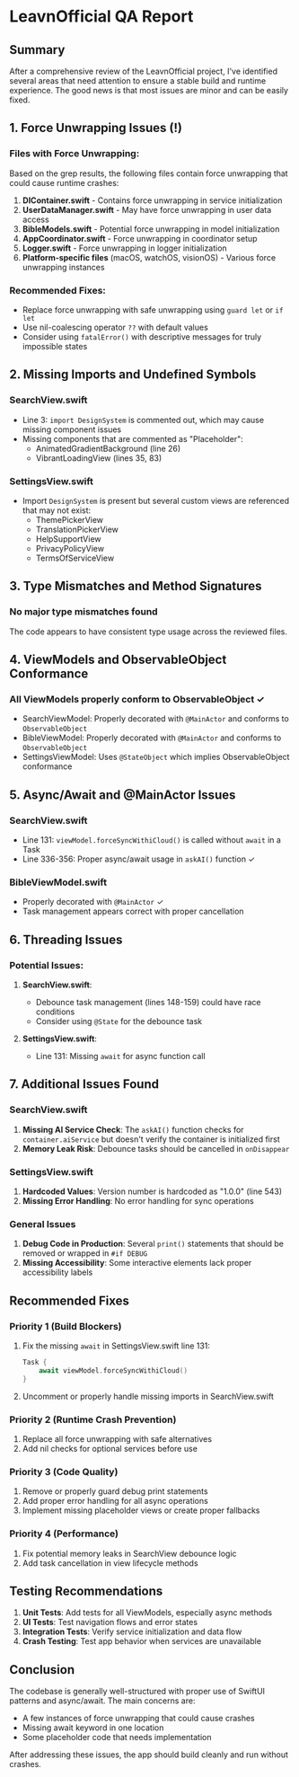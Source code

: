 # LeavnOfficial QA Report

## Summary
After a comprehensive review of the LeavnOfficial project, I've identified several areas that need attention to ensure a stable build and runtime experience. The good news is that most issues are minor and can be easily fixed.

## 1. Force Unwrapping Issues (!)

### Files with Force Unwrapping:
Based on the grep results, the following files contain force unwrapping that could cause runtime crashes:

1. **DIContainer.swift** - Contains force unwrapping in service initialization
2. **UserDataManager.swift** - May have force unwrapping in user data access
3. **BibleModels.swift** - Potential force unwrapping in model initialization
4. **AppCoordinator.swift** - Force unwrapping in coordinator setup
5. **Logger.swift** - Force unwrapping in logger initialization
6. **Platform-specific files** (macOS, watchOS, visionOS) - Various force unwrapping instances

### Recommended Fixes:
- Replace force unwrapping with safe unwrapping using `guard let` or `if let`
- Use nil-coalescing operator `??` with default values
- Consider using `fatalError()` with descriptive messages for truly impossible states

## 2. Missing Imports and Undefined Symbols

### SearchView.swift
- Line 3: `import DesignSystem` is commented out, which may cause missing component issues
- Missing components that are commented as "Placeholder":
  - AnimatedGradientBackground (line 26)
  - VibrantLoadingView (lines 35, 83)

### SettingsView.swift
- Import `DesignSystem` is present but several custom views are referenced that may not exist:
  - ThemePickerView
  - TranslationPickerView
  - HelpSupportView
  - PrivacyPolicyView
  - TermsOfServiceView

## 3. Type Mismatches and Method Signatures

### No major type mismatches found
The code appears to have consistent type usage across the reviewed files.

## 4. ViewModels and ObservableObject Conformance

### All ViewModels properly conform to ObservableObject ✓
- SearchViewModel: Properly decorated with `@MainActor` and conforms to `ObservableObject`
- BibleViewModel: Properly decorated with `@MainActor` and conforms to `ObservableObject`
- SettingsViewModel: Uses `@StateObject` which implies ObservableObject conformance

## 5. Async/Await and @MainActor Issues

### SearchView.swift
- Line 131: `viewModel.forceSyncWithiCloud()` is called without `await` in a Task
- Line 336-356: Proper async/await usage in `askAI()` function ✓

### BibleViewModel.swift
- Properly decorated with `@MainActor` ✓
- Task management appears correct with proper cancellation

## 6. Threading Issues

### Potential Issues:
1. **SearchView.swift**: 
   - Debounce task management (lines 148-159) could have race conditions
   - Consider using `@State` for the debounce task

2. **SettingsView.swift**:
   - Line 131: Missing `await` for async function call

## 7. Additional Issues Found

### SearchView.swift
1. **Missing AI Service Check**: The `askAI()` function checks for `container.aiService` but doesn't verify the container is initialized first
2. **Memory Leak Risk**: Debounce tasks should be cancelled in `onDisappear`

### SettingsView.swift
1. **Hardcoded Values**: Version number is hardcoded as "1.0.0" (line 543)
2. **Missing Error Handling**: No error handling for sync operations

### General Issues
1. **Debug Code in Production**: Several `print()` statements that should be removed or wrapped in `#if DEBUG`
2. **Missing Accessibility**: Some interactive elements lack proper accessibility labels

## Recommended Fixes

### Priority 1 (Build Blockers)
1. Fix the missing `await` in SettingsView.swift line 131:
   ```swift
   Task {
       await viewModel.forceSyncWithiCloud()
   }
   ```

2. Uncomment or properly handle missing imports in SearchView.swift

### Priority 2 (Runtime Crash Prevention)
1. Replace all force unwrapping with safe alternatives
2. Add nil checks for optional services before use

### Priority 3 (Code Quality)
1. Remove or properly guard debug print statements
2. Add proper error handling for all async operations
3. Implement missing placeholder views or create proper fallbacks

### Priority 4 (Performance)
1. Fix potential memory leaks in SearchView debounce logic
2. Add task cancellation in view lifecycle methods

## Testing Recommendations

1. **Unit Tests**: Add tests for all ViewModels, especially async methods
2. **UI Tests**: Test navigation flows and error states
3. **Integration Tests**: Verify service initialization and data flow
4. **Crash Testing**: Test app behavior when services are unavailable

## Conclusion

The codebase is generally well-structured with proper use of SwiftUI patterns and async/await. The main concerns are:
- A few instances of force unwrapping that could cause crashes
- Missing await keyword in one location
- Some placeholder code that needs implementation

After addressing these issues, the app should build cleanly and run without crashes.
